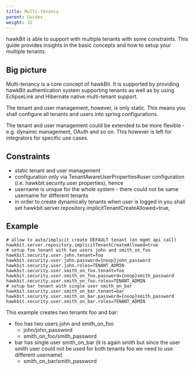 ```yaml
---
title: Multi-tenancy
parent: Guides
weight: 32
---
```


hawkBit is able to support with multiple tenants with some constraints. This guide provides insights in the basic concepts and how to setup your multiple tenants.
<!--more-->

## Big picture

Multi-tenancy is a core concept of hawkBit. It is supported by providing hawkBit authentication system supporting tenants as well as by using EclipseLink and Hibernate native multi-tenant support.

The tenant and user management, however, is only static. This means you shall configure all tenants and users into spring configurations. 

The tenant and user management could be extended to be more flexible - e.g. dynamic management, OAuth and so on. This however is left for integrators for specific use cases.

## Constraints
* static tenant and user management
* configuration only via TenantAwareUserProperties#user configuration (i.e. hawkbit.security.user properties), hence
* username is unique for the whole system - there could not be same username for different tenants
* in order to create dynamically tenants when user is logged in you shall set hawkbit.server.repository.implicitTenantCreateAllowed=true, 

## Example

```properties
# allow to auto/implicit create DEFAULT tenant (on mgmt api call)
hawkbit.server.repository.implicitTenantCreateAllowed=true
# setup foo tenant with two users john and smith_on_foo
hawkbit.security.user.john.tenant=foo
hawkbit.security.user.john.password={noop}john_password
hawkbit.security.user.john.roles=TENANT_ADMIN
hawkbit.security.user.smith_on_foo.tenant=foo
hawkbit.security.user.smith_on_foo.password={noop}smith_password
hawkbit.security.user.smith_on_foo.roles=TENANT_ADMIN
# setup bar tenant with single user smith_on_bar
hawkbit.security.user.smith_on_bar.tenant=bar
hawkbit.security.user.smith_on_bar.password={noop}smith_password
hawkbit.security.user.smith_on_bar.roles=TENANT_ADMIN
```
This example creates two tenants foo and bar:
* foo has two users john and smith_on_foo
  * john/john_password
  * smith_on_foo/smith_password
* bar has single user smith_on_bar (it is again smith but since the user smith user could not be used for both tenants foo we need to use different username)
  * smith_on_bar/smith_password

